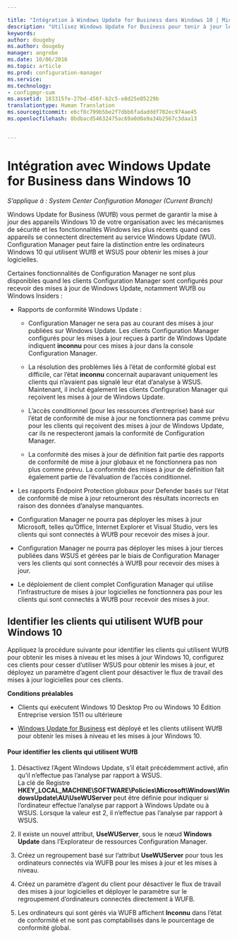 ```yaml
---

title: "Intégration à Windows Update for Business dans Windows 10 | Microsoft Docs"
description: "Utilisez Windows Update for Business pour tenir à jour les appareils Windows 10 de votre organisation connectés au service Windows Update."
keywords: 
author: dougeby
ms.author: dougeby
manager: angrobe
ms.date: 10/06/2016
ms.topic: article
ms.prod: configuration-manager
ms.service: 
ms.technology:
- configmgr-sum
ms.assetid: 183315fe-27bd-456f-b2c5-e8d25e05229b
translationtype: Human Translation
ms.sourcegitcommit: e6cf8c799b5be2f7dbb6fadadddf702ec974ae45
ms.openlocfilehash: 8bdbacd54632475ac69a0d0a9a34b2567c3daa13


---
```

# <a name="integration-with-windows-update-for-business-in-windows-10"></a>Intégration avec Windows Update for Business dans Windows 10

*S’applique à : System Center Configuration Manager (Current Branch)*

Windows Update for Business (WUfB) vous permet de garantir la mise à jour des appareils Windows 10 de votre organisation avec les mécanismes de sécurité et les fonctionnalités Windows les plus récents quand ces appareils se connectent directement au service Windows Update (WU). Configuration Manager peut faire la distinction entre les ordinateurs Windows 10 qui utilisent WUfB et WSUS pour obtenir les mises à jour logicielles.  

 Certaines fonctionnalités de Configuration Manager ne sont plus disponibles quand les clients Configuration Manager sont configurés pour recevoir des mises à jour de Windows Update, notamment WUfB ou Windows Insiders :  

-   Rapports de conformité Windows Update :  

    -   Configuration Manager ne sera pas au courant des mises à jour publiées sur Windows Update. Les clients Configuration Manager configurés pour les mises à jour reçues à partir de Windows Update indiquent **inconnu** pour ces mises à jour dans la console Configuration Manager.  

    -   La résolution des problèmes liés à l’état de conformité global est difficile, car l’état **inconnu** concernait auparavant uniquement les clients qui n’avaient pas signalé leur état d’analyse à WSUS.  Maintenant, il inclut également les clients Configuration Manager qui reçoivent les mises à jour de Windows Update.  

    -   L’accès conditionnel (pour les ressources d’entreprise) basé sur l’état de conformité de mise à jour ne fonctionnera pas comme prévu pour les clients qui reçoivent des mises à jour de Windows Update, car ils ne respecteront jamais la conformité de Configuration Manager.  

    -   La conformité des mises à jour de définition fait partie des rapports de conformité de mise à jour globaux et ne fonctionnera pas non plus comme prévu.  La conformité des mises à jour de définition fait également partie de l’évaluation de l’accès conditionnel.  

-   Les rapports Endpoint Protection globaux pour Defender basés sur l’état de conformité de mise à jour retourneront des résultats incorrects en raison des données d’analyse manquantes.  

-   Configuration Manager ne pourra pas déployer les mises à jour Microsoft, telles qu’Office, Internet Explorer et Visual Studio, vers les clients qui sont connectés à WUfB pour recevoir des mises à jour.  

-   Configuration Manager ne pourra pas déployer les mises à jour tierces publiées dans WSUS et gérées par le biais de Configuration Manager vers les clients qui sont connectés à WUfB pour recevoir des mises à jour.  

-   Le déploiement de client complet Configuration Manager qui utilise l’infrastructure de mises à jour logicielles ne fonctionnera pas pour les clients qui sont connectés à WUfB pour recevoir des mises à jour.  

## <a name="identify-clients-that-use--wufb-for-windows-10-updates"></a>Identifier les clients qui utilisent WUfB pour Windows 10  
 Appliquez la procédure suivante pour identifier les clients qui utilisent WUfB pour obtenir les mises à niveau et les mises à jour Windows 10, configurez ces clients pour cesser d’utiliser WSUS pour obtenir les mises à jour, et déployez un paramètre d’agent client pour désactiver le flux de travail des mises à jour logicielles pour ces clients.  

 **Conditions préalables**  

-   Clients qui exécutent Windows 10 Desktop Pro ou Windows 10 Édition Entreprise version 1511 ou ultérieure  

-   [Windows Update for Business](https://technet.microsoft.com/library/mt622730\(v=vs.85\).aspx) est déployé et les clients utilisent WUfB pour obtenir les mises à niveau et les mises à jour Windows 10.  

#### <a name="to-identify-clients-that-use-wufb"></a>Pour identifier les clients qui utilisent WUfB  

1.  Désactivez l’Agent Windows Update, s’il était précédemment activé, afin qu’il n’effectue pas l’analyse par rapport à WSUS.   
    La clé de Registre **HKEY_LOCAL_MACHINE\SOFTWARE\Policies\Microsoft\Windows\WindowsUpdate\AU\UseWUServer** peut être définie pour indiquer si l’ordinateur effectue l’analyse par rapport à Windows Update ou à WSUS.  Lorsque la valeur est 2, il n’effectue pas l’analyse par rapport à WSUS.  

2.  Il existe un nouvel attribut, **UseWUServer**, sous le nœud **Windows Update** dans l’Explorateur de ressources Configuration Manager.  

3.  Créez un regroupement basé sur l’attribut **UseWUServer** pour tous les ordinateurs connectés via WUFB pour les mises à jour et les mises à niveau.  

4.  Créez un paramètre d’agent du client pour désactiver le flux de travail des mises à jour logicielles et déployer le paramètre sur le regroupement d’ordinateurs connectés directement à WUFB.  

5.  Les ordinateurs qui sont gérés via WUFB affichent **Inconnu** dans l’état de conformité et ne sont pas comptabilisés dans le pourcentage de conformité global.  



<!--HONumber=Dec16_HO3-->


